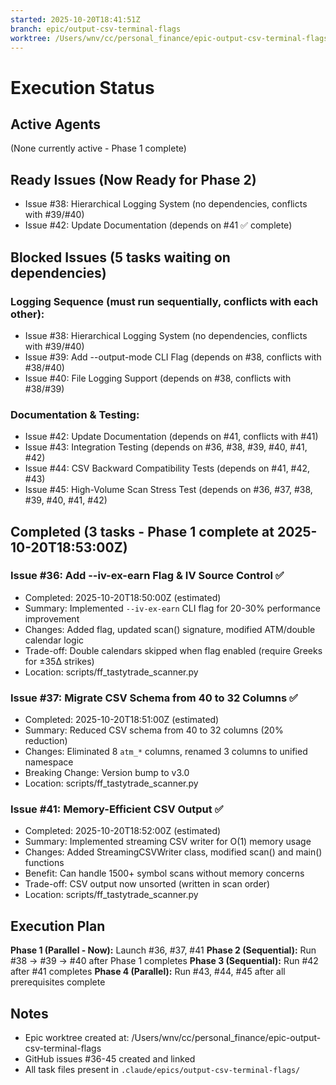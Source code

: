 ```yaml
---
started: 2025-10-20T18:41:51Z
branch: epic/output-csv-terminal-flags
worktree: /Users/wnv/cc/personal_finance/epic-output-csv-terminal-flags
---
```


# Execution Status

## Active Agents
(None currently active - Phase 1 complete)

## Ready Issues (Now Ready for Phase 2)
- Issue #38: Hierarchical Logging System (no dependencies, conflicts with #39/#40)
- Issue #42: Update Documentation (depends on #41 ✅ complete)

## Blocked Issues (5 tasks waiting on dependencies)

### Logging Sequence (must run sequentially, conflicts with each other):
- Issue #38: Hierarchical Logging System (no dependencies, conflicts with #39/#40)
- Issue #39: Add --output-mode CLI Flag (depends on #38, conflicts with #38/#40)
- Issue #40: File Logging Support (depends on #38, conflicts with #38/#39)

### Documentation & Testing:
- Issue #42: Update Documentation (depends on #41, conflicts with #41)
- Issue #43: Integration Testing (depends on #36, #38, #39, #40, #41, #42)
- Issue #44: CSV Backward Compatibility Tests (depends on #41, #42, #43)
- Issue #45: High-Volume Scan Stress Test (depends on #36, #37, #38, #39, #40, #41, #42)

## Completed (3 tasks - Phase 1 complete at 2025-10-20T18:53:00Z)

### Issue #36: Add --iv-ex-earn Flag & IV Source Control ✅
- Completed: 2025-10-20T18:50:00Z (estimated)
- Summary: Implemented `--iv-ex-earn` CLI flag for 20-30% performance improvement
- Changes: Added flag, updated scan() signature, modified ATM/double calendar logic
- Trade-off: Double calendars skipped when flag enabled (require Greeks for ±35Δ strikes)
- Location: scripts/ff_tastytrade_scanner.py

### Issue #37: Migrate CSV Schema from 40 to 32 Columns ✅
- Completed: 2025-10-20T18:51:00Z (estimated)
- Summary: Reduced CSV schema from 40 to 32 columns (20% reduction)
- Changes: Eliminated 8 `atm_*` columns, renamed 3 columns to unified namespace
- Breaking Change: Version bump to v3.0
- Location: scripts/ff_tastytrade_scanner.py

### Issue #41: Memory-Efficient CSV Output ✅
- Completed: 2025-10-20T18:52:00Z (estimated)
- Summary: Implemented streaming CSV writer for O(1) memory usage
- Changes: Added StreamingCSVWriter class, modified scan() and main() functions
- Benefit: Can handle 1500+ symbol scans without memory concerns
- Trade-off: CSV output now unsorted (written in scan order)
- Location: scripts/ff_tastytrade_scanner.py

## Execution Plan

**Phase 1 (Parallel - Now):** Launch #36, #37, #41
**Phase 2 (Sequential):** Run #38 → #39 → #40 after Phase 1 completes
**Phase 3 (Sequential):** Run #42 after #41 completes
**Phase 4 (Parallel):** Run #43, #44, #45 after all prerequisites complete

## Notes
- Epic worktree created at: /Users/wnv/cc/personal_finance/epic-output-csv-terminal-flags
- GitHub issues #36-45 created and linked
- All task files present in `.claude/epics/output-csv-terminal-flags/`
